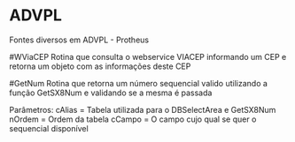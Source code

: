 # ADVPL
Fontes diversos em ADVPL - Protheus

#WViaCEP 
Rotina que consulta o webservice VIACEP informando um CEP e retorna um objeto com as informações deste CEP

#GetNum 
Rotina que retorna um número sequencial valido utilizando a função GetSX8Num e validando se a mesma é passada

Parâmetros:
cAlias     = Tabela utilizada para o DBSelectArea e GetSX8Num
nOrdem = Ordem da tabela 
cCampo = O campo cujo qual se quer o sequencial disponível

